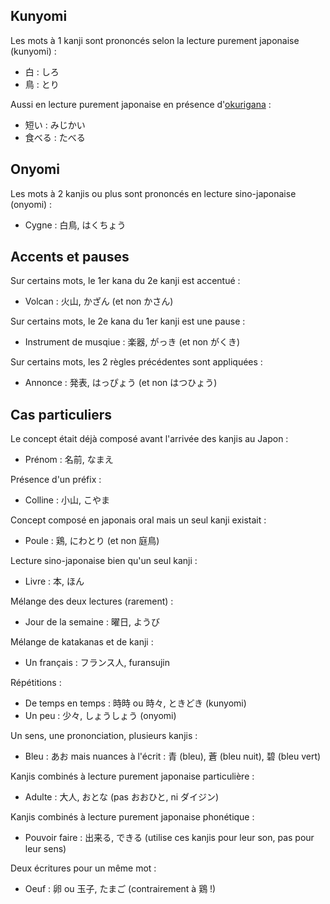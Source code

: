 ## Kunyomi

Les mots à 1 kanji sont prononcés selon la lecture purement japonaise (kunyomi) :

- 白 : しろ
- 鳥 : とり

Aussi en lecture purement japonaise en présence d'[okurigana](https://fr.wikipedia.org/wiki/Okurigana) :

- 短い : みじかい
- 食べる : たべる

## Onyomi

Les mots à 2 kanjis ou plus sont prononcés en lecture sino-japonaise (onyomi) :

- Cygne : 白鳥, はくちょう

## Accents et pauses

Sur certains mots, le 1er kana du 2e kanji est accentué :

- Volcan : 火山, かざん (et non かさん)

Sur certains mots, le 2e kana du 1er kanji est une pause :

- Instrument de musqiue : 楽器, がっき (et non がくき)

Sur certains mots, les 2 règles précédentes sont appliquées :

- Annonce : 発表, はっぴょう (et non はつひょう)

## Cas particuliers

Le concept était déjà composé avant l'arrivée des kanjis au Japon :

- Prénom : 名前, なまえ

Présence d'un préfix :

- Colline : 小山, こやま

Concept composé en japonais oral mais un seul kanji existait :

- Poule : 鶏, にわとり (et non 庭鳥)

Lecture sino-japonaise bien qu'un seul kanji :

- Livre : 本, ほん

Mélange des deux lectures (rarement) :

- Jour de la semaine : 曜日, ようび

Mélange de katakanas et de kanji :

- Un français : フランス人, furansujin

Répétitions :

- De temps en temps : 時時 ou 時々, ときどき (kunyomi)
- Un peu : 少々, しょうしょう (onyomi)

Un sens, une prononciation, plusieurs kanjis :

- Bleu : あお mais nuances à l'écrit : 青 (bleu), 蒼 (bleu nuit), 碧 (bleu vert)

Kanjis combinés à lecture purement japonaise particulière :

- Adulte : 大人, おとな (pas おおひと, ni ダイジン)

Kanjis combinés à lecture purement japonaise phonétique :

- Pouvoir faire : 出来る, できる (utilise ces kanjis pour leur son, pas pour leur sens)

Deux écritures pour un même mot :

- Oeuf : 卵 ou 玉子, たまご (contrairement à 鶏 !)
